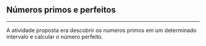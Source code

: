 ## Números primos e perfeitos

---

<p>
  A atividade proposta era descobrir os numeros primos em um determinado intervalo e calcular o número perfeito.
</p>